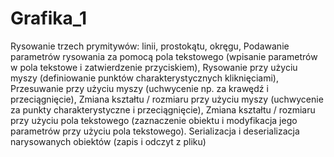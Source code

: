 # Grafika_1
Rysowanie trzech prymitywów: linii, prostokątu, okręgu,
Podawanie parametrów rysowania za pomocą pola tekstowego (wpisanie parametrów w pola tekstowe i zatwierdzenie przyciskiem),
Rysowanie przy użyciu myszy (definiowanie punktów charakterystycznych kliknięciami),
Przesuwanie przy użyciu myszy (uchwycenie np. za krawędź i przeciągnięcie),
Zmiana kształtu / rozmiaru przy użyciu myszy (uchwycenie za punkty charakterystyczne i przeciągnięcie),
Zmiana kształtu / rozmiaru przy użyciu pola tekstowego (zaznaczenie obiektu i modyfikacja jego parametrów przy użyciu pola tekstowego).
Serializacja i deserializacja narysowanych obiektów (zapis i odczyt z pliku)
